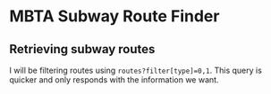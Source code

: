 MBTA Subway Route Finder
==========================

Retrieving subway routes
-------------------------

I will be filtering routes using `routes?filter[type]=0,1`. This query is quicker and only responds with the information we want.
